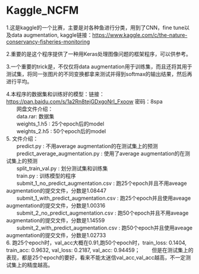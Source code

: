 Kaggle_NCFM
===

1.这是kaggle的一个比赛，主要是对各种鱼进行分类，用到了CNN，fine tune以及data augmentation, kaggle链接：https://www.kaggle.com/c/the-nature-conservancy-fisheries-monitoring <br>

2.重要的是这个程序提供了一种用Keras处理图像问题的框架程序，可以供参考。 <br>

3.一个重要的trick是，不仅仅将data augmentation用于训练集，而且还将其用于测试集，将同一张图片的不同变换都拿来测试并得到softmax的输出结果，然后再进行平均。 <br>
  
4.本程序的数据集和训练好的模型：链接：https://pan.baidu.com/s/1a2Rn8tejGDxgoNrI_Fxoow 密码：8spa  <br>
　　网盘文件介绍：　 <br>
　　data.rar: 数据集 <br>
　　weights_1.h5 : 25个epoch后的model <br>
　　weights_2.h5 : 50个epoch后的model <br>
5. 文件介绍：<br>
　　predict.py : 不用average augmentation的在测试集上的预测 <br>
　　predict_average_augmentation.py : 使用了average augmentation的在测试集上的预测 <br>
　　split_train_val.py : 划分测试集和训练集 <br>
　　train.py : 训练模型的程序 <br>
　　submit_1_no_predict_augmentation.csv : 跑25个epoch并且不用aveage augmentation的提交文件，分数是1.08447 <br>
　　submit_1_with_predict_augmentation.csv : 跑25个epoch并且使用aveage augmentation的提交文件，分数是1.00316 <br>
　　submit_2_no_predict_augmentation.csv : 跑50个epoch并且不用aveage augmentation的提交文件，分数是1.14559 <br>
　　submit_2_with_predict_augmentation.csv : 跑50个epoch并且使用aveage augmentation的提交文件，分数是1.02733 <br>
6. 跑25个epoch时，val_acc大概在0.91,跑50个epoch时，train_loss: 0.1404, train_acc: 0.9632, val_loss: 0.2187, val_acc: 0.94459；
　　但是在测试集上的表现，都是25个epoch的要好，看来不能太迷信val_acc,val_acc越高，不一定测试集上的精度越高。 <br>



